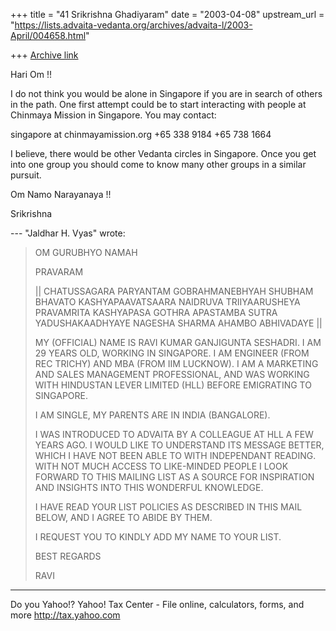 +++
title = "41 Srikrishna Ghadiyaram"
date = "2003-04-08"
upstream_url = "https://lists.advaita-vedanta.org/archives/advaita-l/2003-April/004658.html"

+++
[Archive link](https://lists.advaita-vedanta.org/archives/advaita-l/2003-April/004658.html)

Hari Om !!

I do not think you would be alone in Singapore if you
are in search of others in the path. One first attempt
could be to start interacting with people at Chinmaya
Mission in Singapore. You may contact:

 singapore at chinmayamission.org
 +65 338 9184
 +65 738 1664

I believe, there would be other Vedanta circles in
Singapore. Once you get into one group you should come
to know many other groups in a similar pursuit.

Om Namo Narayanaya !!

Srikrishna


--- "Jaldhar H. Vyas" <jaldhar at BRAINCELLS.COM> wrote:
> OM GURUBHYO NAMAH
>
> PRAVARAM
>
> ||  CHATUSSAGARA PARYANTAM GOBRAHMANEBHYAH SHUBHAM
> BHAVATO
>      KASHYAPAAVATSAARA NAIDRUVA TRIIYAARUSHEYA
> PRAVAMRITA
>      KASHYAPASA GOTHRA
>      APASTAMBA SUTRA
>      YADUSHAKAADHYAYE NAGESHA SHARMA AHAMBO
> ABHIVADAYE  ||
>
> MY (OFFICIAL) NAME IS RAVI KUMAR GANJIGUNTA
> SESHADRI. I AM 29 YEARS OLD,
> WORKING IN SINGAPORE. I AM ENGINEER (FROM REC
> TRICHY) AND MBA (FROM IIM
> LUCKNOW). I AM A MARKETING AND SALES MANAGEMENT
> PROFESSIONAL, AND WAS
> WORKING WITH HINDUSTAN LEVER LIMITED (HLL) BEFORE
> EMIGRATING TO SINGAPORE.
>
> I AM SINGLE, MY PARENTS ARE IN INDIA (BANGALORE).
>
> I WAS INTRODUCED TO ADVAITA BY A COLLEAGUE AT HLL A
> FEW YEARS AGO. I WOULD
> LIKE TO UNDERSTAND ITS MESSAGE BETTER, WHICH I HAVE
> NOT BEEN ABLE TO WITH
> INDEPENDANT READING. WITH NOT MUCH ACCESS TO
> LIKE-MINDED PEOPLE I LOOK
> FORWARD TO THIS MAILING LIST AS A SOURCE FOR
> INSPIRATION AND INSIGHTS INTO
> THIS WONDERFUL KNOWLEDGE.
>
> I HAVE READ YOUR LIST POLICIES AS DESCRIBED IN THIS
> MAIL BELOW, AND I AGREE
> TO ABIDE BY THEM.
>
> I REQUEST YOU TO KINDLY ADD MY NAME TO YOUR LIST.
>
> BEST REGARDS
>
> RAVI


__________________________________________________
Do you Yahoo!?
Yahoo! Tax Center - File online, calculators, forms, and more
http://tax.yahoo.com

